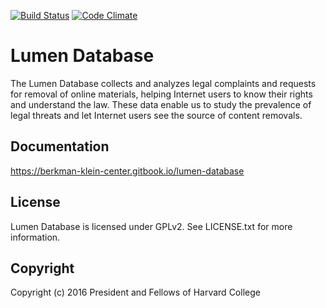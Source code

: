 [![Build Status](https://circleci.com/gh/berkmancenter/lumendatabase.svg?style=shield)](https://circleci.com/gh/berkmancenter/lumendatabase)
[![Code Climate](https://codeclimate.com/github/berkmancenter/lumendatabase/badges/gpa.svg)](https://codeclimate.com/github/berkmancenter/lumendatabase)

# Lumen Database

The Lumen Database collects and analyzes legal complaints and requests for removal of online materials, helping Internet users to know their rights and understand the law. These data enable us to study the prevalence of legal threats and let Internet users see the source of content removals.

## Documentation

https://berkman-klein-center.gitbook.io/lumen-database

## License

Lumen Database is licensed under GPLv2. See LICENSE.txt for more information.

## Copyright

Copyright (c) 2016 President and Fellows of Harvard College
